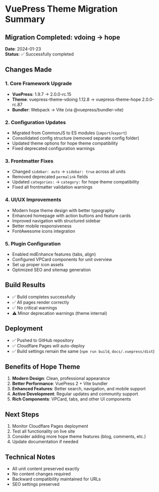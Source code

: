 # VuePress Theme Migration Summary

## Migration Completed: vdoing → hope

**Date**: 2024-01-23  
**Status**: ✅ Successfully completed

## Changes Made

### 1. Core Framework Upgrade
- **VuePress**: 1.9.7 → 2.0.0-rc.15
- **Theme**: vuepress-theme-vdoing 1.12.8 → vuepress-theme-hope 2.0.0-rc.87
- **Bundler**: Webpack → Vite (via @vuepress/bundler-vite)

### 2. Configuration Updates
- Migrated from CommonJS to ES modules (`import`/`export`)
- Consolidated config structure (removed separate config folder)
- Updated theme options for hope theme compatibility
- Fixed deprecated configuration warnings

### 3. Frontmatter Fixes
- Changed `sidebar: auto` → `sidebar: true` across all units
- Removed deprecated `permalink` fields
- Updated `categories:` → `category:` for hope theme compatibility
- Fixed all frontmatter validation warnings

### 4. UI/UX Improvements
- Modern hope theme design with better typography
- Enhanced homepage with action buttons and feature cards
- Improved navigation with structured sidebar
- Better mobile responsiveness
- FontAwesome icons integration

### 5. Plugin Configuration
- Enabled mdEnhance features (tabs, align)
- Configured VPCard components for unit overview
- Set up proper icon assets
- Optimized SEO and sitemap generation

## Build Results
- ✅ Build completes successfully
- ✅ All pages render correctly
- ✅ No critical warnings
- ⚠️ Minor deprecation warnings (theme internal)

## Deployment
- ✅ Pushed to GitHub repository
- ✅ Cloudflare Pages will auto-deploy
- ✅ Build settings remain the same (`npm run build`, `docs/.vuepress/dist`)

## Benefits of Hope Theme
1. **Modern Design**: Clean, professional appearance
2. **Better Performance**: VuePress 2 + Vite bundler
3. **Enhanced Features**: Better search, navigation, and mobile support
4. **Active Development**: Regular updates and community support
5. **Rich Components**: VPCard, tabs, and other UI components

## Next Steps
1. Monitor Cloudflare Pages deployment
2. Test all functionality on live site
3. Consider adding more hope theme features (blog, comments, etc.)
4. Update documentation if needed

## Technical Notes
- All unit content preserved exactly
- No content changes required
- Backward compatibility maintained for URLs
- SEO settings preserved 